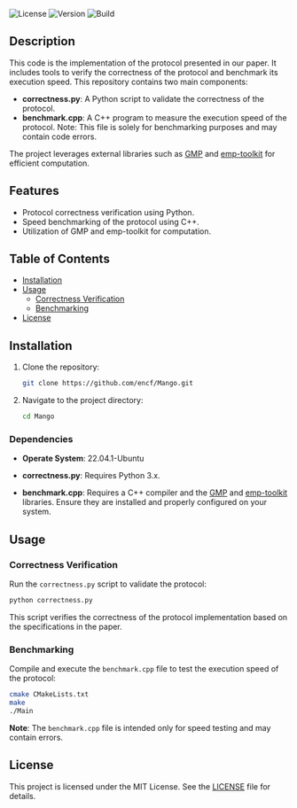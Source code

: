 

![License](https://img.shields.io/badge/license-MIT-blue.svg)
![Version](https://img.shields.io/badge/version-1.0.0-brightgreen.svg)
![Build](https://img.shields.io/badge/build-passing-success.svg)

## Description

This code is the implementation of the protocol presented in our paper. It includes tools to verify the correctness of the protocol and benchmark its execution speed. This repository contains two main components:

- **correctness.py**: A Python script to validate the correctness of the protocol.
- **benchmark.cpp**: A C++ program to measure the execution speed of the protocol. Note: This file is solely for benchmarking purposes and may contain code errors.

The project leverages external libraries such as [GMP](https://gmplib.org/) and [emp-toolkit](https://github.com/emp-toolkit/emp-tool) for efficient computation.

## Features

- Protocol correctness verification using Python.
- Speed benchmarking of the protocol using C++.
- Utilization of GMP and emp-toolkit for computation.

## Table of Contents

- [Installation](#installation)
- [Usage](#usage)
  - [Correctness Verification](#correctness-verification)
  - [Benchmarking](#benchmarking)
- [License](#license)

## Installation

1. Clone the repository:
   ```bash
   git clone https://github.com/encf/Mango.git
   ```
2. Navigate to the project directory:
   ```bash
   cd Mango
   ```

### Dependencies
- **Operate System**: 22.04.1-Ubuntu
- **correctness.py**: Requires Python 3.x. 

- **benchmark.cpp**: Requires a C++ compiler and the [GMP](https://gmplib.org/) and [emp-toolkit](https://github.com/emp-toolkit/emp-tool) libraries. Ensure they are installed and properly configured on your system.

## Usage

### Correctness Verification

Run the `correctness.py` script to validate the protocol:
```bash
python correctness.py
```
This script verifies the correctness of the protocol implementation based on the specifications in the paper.

### Benchmarking

Compile and execute the `benchmark.cpp` file to test the execution speed of the protocol:
```bash
cmake CMakeLists.txt
make
./Main
```
**Note**: The `benchmark.cpp` file is intended only for speed testing and may contain errors.

## License

This project is licensed under the MIT License. See the [LICENSE](https://github.com/encf/Mango/blob/main/LICENSE) file for details.
